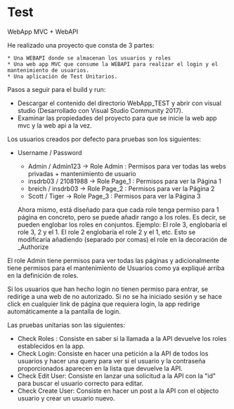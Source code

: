 # Test
WebApp MVC + WebAPI


  He realizado una proyecto que consta de 3 partes:
  
    * Una WEBAPI donde se almacenan los usuarios y roles
    * Una web app MVC que consume la WEBAPI para realizar el login y el mantenimiento de usuarios.
    * Una aplicación de Test Unitarios.

Pasos a seguir para el build y run:

* Descargar el contenido del directorio WebApp_TEST y abrir con visual studio (Desarrollado con Visual Studio Community 2017).
* Examinar las propiedades del proyecto para que se inicie la web app mvc y la web api a la vez.

Los usuarios creados por defecto para pruebas son los siguientes:

  * Username / Password
  
      - Admin / Admin123 -> Role Admin : Permisos para ver todas las webs privadas + mantenimiento de usuario
      - insdrb03 / 21081988 -> Role Page_1 : Permisos para ver la Página 1
      - breich / insdrb03 -> Role Page_2 : Permisos para ver la Página 2
      - Scott / Tiger -> Role Page_3 : Permisos para ver la Página 3
      
      
      Ahora mismo, está diseñado para que cada role tenga permiso para 1 página en concreto, pero se puede añadir rango a los roles.
      Es decir, se pueden englobar los roles en conjuntos. Ejemplo: El role 3, englobaría el role 3, 2 y el 1. El role 2 englobaría el role 2 y el 1, etc.
Esto se modificaría añadiendo (separado por comas) el role en la decoración de _Authorize
 
 
 El role Admin tiene permisos para ver todas las páginas y adicionalmente tiene permisos para el mantenimiento de Usuarios como ya expliqué arriba en la definición de roles.
 
 Si los usuarios que han hecho login no tienen permiso para entrar, se redirige a una web de no autorizado.
 Si no se ha iniciado sesión y se hace click en cualquier link de página que requiera login, la app redirige automáticamente a la pantalla de login.
 
 
 Las pruebas unitarias son las siguientes:
 
  * Check Roles : Consiste en saber si la llamada a la API devuelve los roles establecidos en la app.
  * Check Login:  Consiste en hacer una petición a la API de todos los usuarios y hacer una query para ver si el usuario y la contraseña proporcionados aparecen en la lista que devuelve la API.
  * Check Edit User: Consiste en lanzar una solicitud a la API con la "id" para buscar el usuario correcto para editar.
  * Check Create User: Consiste en hacer un post a la API con el objecto usuario y crear un usuario nuevo.
